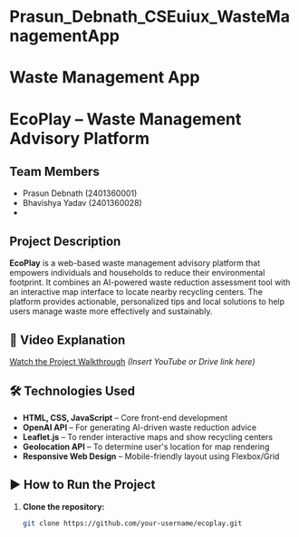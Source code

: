 # Prasun_Debnath_CSEuiux_WasteManagementApp


# Waste Management App




# EcoPlay – Waste Management Advisory Platform

## Team Members
- Prasun Debnath (2401360001)
- Bhavishya Yadav (2401360028)
- 

## Project Description
**EcoPlay** is a web-based waste management advisory platform that empowers individuals and households to reduce their environmental footprint. It combines an AI-powered waste reduction assessment tool with an interactive map interface to locate nearby recycling centers. The platform provides actionable, personalized tips and local solutions to help users manage waste more effectively and sustainably.

## 🔗 Video Explanation
[Watch the Project Walkthrough](#) *(Insert YouTube or Drive link here)*

## 🛠️ Technologies Used
- **HTML, CSS, JavaScript** – Core front-end development
- **OpenAI API** – For generating AI-driven waste reduction advice
- **Leaflet.js** – To render interactive maps and show recycling centers
- **Geolocation API** – To determine user's location for map rendering
- **Responsive Web Design** – Mobile-friendly layout using Flexbox/Grid

## ▶️ How to Run the Project
1. **Clone the repository:**
   ```bash
   git clone https://github.com/your-username/ecoplay.git

